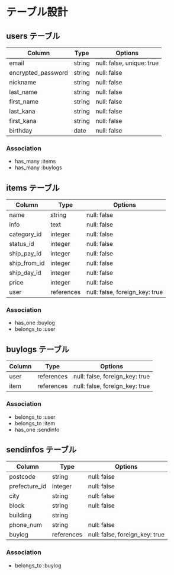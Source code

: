 # テーブル設計

## users テーブル

| Column                     | Type   | Options                   |
| -------------------------- | ------ | ------------------------- |
| email                      | string | null: false, unique: true |
| encrypted_password         | string | null: false               |
| nickname                   | string | null: false               |
| last_name                  | string | null: false               |
| first_name                 | string | null: false               |
| last_kana                  | string | null: false               |
| first_kana                 | string | null: false               |
| birthday                   | date   | null: false               |

### Association

- has_many :items
- has_many :buylogs

## items テーブル

| Column        | Type        | Options                         |
| ------------- | ----------- | ------------------------------- |
| name          | string      | null: false                     |
| info          | text        | null: false                     |
| category_id   | integer     | null: false                     |
| status_id     | integer     | null: false                     |
| ship_pay_id   | integer     | null: false                     |
| ship_from_id  | integer     | null: false                     |
| ship_day_id   | integer     | null: false                     |
| price         | integer     | null: false                     |
| user          | references  | null: false, foreign_key: true  |

### Association

- has_one :buylog
- belongs_to :user

## buylogs テーブル

| Column    | Type       | Options                        |
| --------- | ---------- | ------------------------------ |
| user      | references | null: false, foreign_key: true |
| item      | references | null: false, foreign_key: true |


### Association

- belongs_to :user
- belongs_to :item
- has_one :sendinfo

## sendinfos テーブル

| Column        | Type       | Options                        |
| ------------- | ---------- | ------------------------------ |
| postcode      | string     | null: false                    |
| prefecture_id | integer    | null: false                    |
| city          | string     | null: false                    |
| block         | string     | null: false                    |
| building      | string     |                                |
| phone_num     | string     | null: false                    |
| buylog        | references | null: false, foreign_key: true |

### Association

- belongs_to :buylog